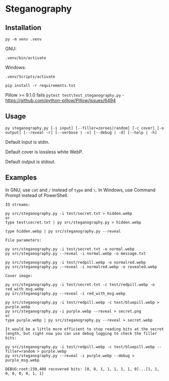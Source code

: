 # Steganography

## Installation

```
py -m venv .venv
```

GNU:
```
.venv/bin/activate
```

Windows:
```
.venv/Scripts/activate
```

```
pip install -r requirements.txt
```

Pillow >= 9.1.0 fails `pytest test\test_steganography.py` - https://github.com/python-pillow/Pillow/issues/6494


## Usage
```
py steganography.py [-i input] [--filler=zeroes|random] [-c cover] [-o output] [--reveal -r] [--verbose | -v] [--debug | -d] [--help | -h]
```
Default input is stdin.

Default cover is lossless white WebP.

Default output is stdout.

## Examples

In GNU, use `cat` and `/` instead of `type` and `\`. In Windows, use Command Prompt instead of PowerShell.
```
IO streams:

py src/steganography.py -i test/secret.txt > hidden.webp
or
type test\secret.txt | py src/steganography.py > hidden.webp

type hidden.webp | py src/steganography.py --reveal

File parameters:

py src/steganography.py -i test/secret.txt -o normal.webp
py src/steganography.py --reveal -i normal.webp -o message.txt

py src/steganography.py -i test/redpill.webp -o normalred.webp
py src/steganography.py --reveal -i normalred.webp -o revealed.webp

Cover image:

py src/steganography.py -i test/secret.txt -c test/redpill.webp -o red_with_msg.webp
py src/steganography.py --reveal -i red_with_msg.webp

py src/steganography.py -i test/redpill.webp -c test/bluepill.webp > purple.webp
py src/steganography.py -i purple.webp --reveal > secret.png
or
type purple.webp | py src/steganography.py --reveal > secret.webp

It would be a little more efficient to stop reading bits at the secret length, but right now you can use debug logging to check the filler bits:

py src/steganography.py -i test/redpill.webp -c test/bluepill.webp --filler=random > purple.webp
py src/steganography.py --reveal -i purple.webp --debug > purple_msg.webp

DEBUG:root:230,400 recovered bits: [0, 0, 1, 1, 1, 1, 1, 0]...[1, 1, 0, 0, 0, 0, 1, 1]
```
